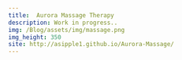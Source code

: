 ```yaml
---
title:  Aurora Massage Therapy
description: Work in progress..
img: /Blog/assets/img/massage.png
img_height: 350
site: http://asipple1.github.io/Aurora-Massage/
---
```

